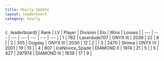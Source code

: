 ```yaml
---
title: Hourly Update
layout: leaderboard
category: hourly
---
```


{: .leaderboard}
| Rank | LV | Player | Division | Elo | Wins | Losses |
| --- | --- | --- | --- | --- | --- | --- |
| <span data-change="0">1</span> | 782 | <span title="ID: 372321">Laserdude707</span> | ONYX III | <span data-change="0">2039</span> | <span data-change="0">22</span> | <span data-change="0">8</span> |
| <span data-change="0">2</span> | 305 | <span title="ID: 649259">Dogday</span> | ONYX III | <span data-change="0">2030</span> | <span data-change="0">12</span> | <span data-change="0">2</span> |
| <span data-change="0">3</span> | 2470 | <span title="ID: 353063">Sktima</span> | ONYX IV | <span data-change="-1">2001</span> | <span data-change="2">19</span> | <span data-change="1">10</span> |
| <span data-change="0">4</span> | 607 | <span title="ID: 597289">IceNovice_Spade</span> | DIAMOND II | <span data-change="16">1974</span> | <span data-change="1">21</span> | <span data-change="0">5</span> |
| <span data-change="0">5</span> | 427 | <span title="ID: 544038">297974</span> | DIAMOND III | <span data-change="0">1938</span> | <span data-change="0">17</span> | <span data-change="0">9</span> |